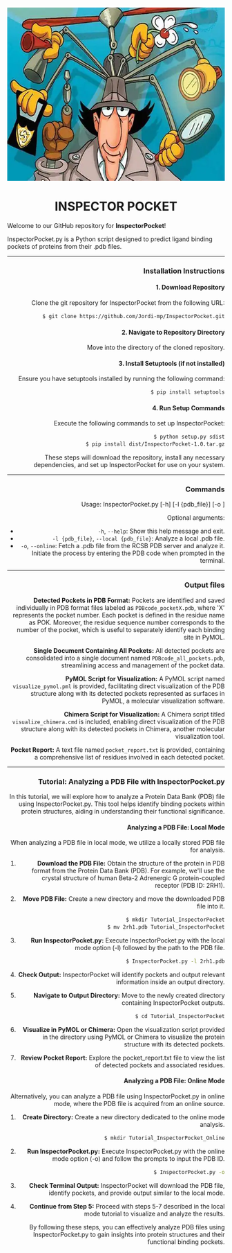 
<!-- LOGO -->
<br />
<div align="center">
    <img src="Image/inspector.jpg" alt="Logo" width="644" height="400">
  </a>

# INSPECTOR POCKET
<div align="left">

Welcome to our GitHub repository for **InspectorPocket**!

InspectorPocket.py is a Python script designed to predict ligand binding pockets of proteins from their .pdb files.
<div style="text-align: right; word-wrap: break-word;">

---
### Installation Instructions

#### 1. Download Repository
Clone the git repository for InspectorPocket from the following URL:
```bash
$ git clone https://github.com/Jordi-mp/InspectorPocket.git
```

#### 2. Navigate to Repository Directory
Move into the directory of the cloned repository.

#### 3. Install Setuptools (if not installed)
Ensure you have setuptools installed by running the following command:
```bash
$ pip install setuptools
```

#### 4. Run Setup Commands
Execute the following commands to set up InspectorPocket:
```bash
$ python setup.py sdist
$ pip install dist/InspectorPocket-1.0.tar.gz
```

These steps will download the repository, install any necessary dependencies, and set up InspectorPocket for use on your system.


---
### Commands
Usage: InspectorPocket.py [-h] [-l {pdb_file}] [-o ] 

Optional arguments:
- `-h`, `--help`: Show this help message and exit.
- `-l {pdb_file}`, `--local {pdb_file}`: Analyze a local .pdb file.
- `-o`, `--online`: Fetch a .pdb file from the RCSB PDB server and analyze it. Initiate the process by entering the PDB code when prompted in the terminal.

---
### Output files
**Detected Pockets in PDB Format:**
Pockets are identified and saved individually in PDB format files labeled as `PDBcode_pocketX.pdb`, where 'X' represents the pocket number. Each pocket is defined in the residue name as POK. Moreover, the residue sequence number corresponds to the number of the pocket, which is useful to separately identify each binding site in PyMOL.

**Single Document Containing All Pockets:**
All detected pockets are consolidated into a single document named `PDBcode_all_pockets.pdb`, streamlining access and management of the pocket data.

**PyMOL Script for Visualization:**
A PyMOL script named `visualize_pymol.pml` is provided, facilitating direct visualization of the PDB structure along with its detected pockets represented as surfaces in PyMOL, a molecular visualization software.

**Chimera Script for Visualization:**
A Chimera script titled `visualize_chimera.cmd` is included, enabling direct visualization of the PDB structure along with its detected pockets in Chimera, another molecular visualization tool.

**Pocket Report:**
A text file named `pocket_report.txt` is provided, containing a comprehensive list of residues involved in each detected pocket.

---
### Tutorial: Analyzing a PDB File with InspectorPocket.py

In this tutorial, we will explore how to analyze a Protein Data Bank (PDB) file using InspectorPocket.py. This tool helps identify binding pockets within protein structures, aiding in understanding their functional significance.

#### Analyzing a PDB File: Local Mode
When analyzing a PDB file in local mode, we utilize a locally stored PDB file for analysis.

1. **Download the PDB File:** Obtain the structure of the protein in PDB format from the Protein Data Bank (PDB). For example, we'll use the crystal structure of human Beta-2 Adrenergic G protein-coupled receptor (PDB ID: 2RH1).

2. **Move PDB File:** Create a new directory and move the downloaded PDB file into it.
   ```bash
   $ mkdir Tutorial_InspectorPocket
   $ mv 2rh1.pdb Tutorial_InspectorPocket
   ```

3. **Run InspectorPocket.py:** Execute InspectorPocket.py with the local mode option (-l) followed by the path to the PDB file.
   ```bash
   $ InspectorPocket.py -l 2rh1.pdb
   ```

4. **Check Output:** InspectorPocket will identify pockets and output relevant information inside an output directory.

5. **Navigate to Output Directory:** Move to the newly created directory containing InspectorPocket outputs.
   ```bash
   $ cd Tutorial_InspectorPocket
   ```

6. **Visualize in PyMOL or Chimera:** Open the visualization script provided in the directory using PyMOL or Chimera to visualize the protein structure with its detected pockets.

7. **Review Pocket Report:** Explore the pocket_report.txt file to view the list of detected pockets and associated residues.

#### Analyzing a PDB File: Online Mode
Alternatively, you can analyze a PDB file using InspectorPocket.py in online mode, where the PDB file is acquired from an online source.

1. **Create Directory:** Create a new directory dedicated to the online mode analysis.
   ```bash
   $ mkdir Tutorial_InspectorPocket_Online
   ```

2. **Run InspectorPocket.py:** Execute InspectorPocket.py with the online mode option (-o) and follow the prompts to input the PDB ID.
   ```bash
   $ InspectorPocket.py -o
   ```

3. **Check Terminal Output:** InspectorPocket will download the PDB file, identify pockets, and provide output similar to the local mode.

4. **Continue from Step 5:** Proceed with steps 5-7 described in the local mode tutorial to visualize and analyze the results.

By following these steps, you can effectively analyze PDB files using InspectorPocket.py to gain insights into protein structures and their functional binding pockets.
